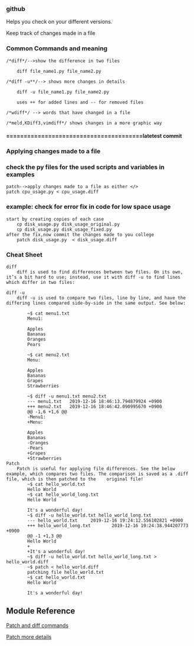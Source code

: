 ### github

Helps you check on your different versions.

Keep track of changes made in a file

### Common Commands and meaning

    /*diff*/-->show the difference in two files

        diff file_name1.py file_name2.py

    /*diff -u**/--> shows more changes in details

        diff -u file_name1.py file_name2.py

        uses ++ for added lines and -- for removed files

    /*wdiff*/ --> words that have changed in a file

    /*meld,KDiff3,vimdiff*/ shows changes in a more graphic way


#### =======================================latetest commit

### Applying changes made to a file

### check the py files for the used scripts and variables in examples

    patch-->apply changes made to a file as either </>
    patch cpu_usage.py < cpu_usage.diff

### example: check for error fix in code for low space usage

    start by creating copies of each case
        cp disk_usage.py disk_usage_original.py
        cp disk_usage.py disk_usage_fixed.py
    after the fix,now commit the changes made to you college
        patch disk_usage.py  < disk_usage.diff

### Cheat Sheet

    diff
        diff is used to find differences between two files. On its own, it’s a bit hard to use; instead, use it with diff -u to find lines which differ in two files:

    diff -u
        diff -u is used to compare two files, line by line, and have the differing lines compared side-by-side in the same output. See below:

            ~$ cat menu1.txt 
            Menu1:

            Apples
            Bananas
            Oranges
            Pears

            ~$ cat menu2.txt 
            Menu:

            Apples
            Bananas
            Grapes
            Strawberries

            ~$ diff -u menu1.txt menu2.txt 
            --- menu1.txt   2019-12-16 18:46:13.794879924 +0900
            +++ menu2.txt   2019-12-16 18:46:42.090995670 +0900
            @@ -1,6 +1,6 @@
            -Menu1:
            +Menu:

            Apples
            Bananas
            -Oranges
            -Pears
            +Grapes
            +Strawberries
    Patch
        Patch is useful for applying file differences. See the below example, which compares two files. The comparison is saved as a .diff file, which is then patched to the    original file!
            ~$ cat hello_world.txt 
            Hello World
            ~$ cat hello_world_long.txt 
            Hello World

            It's a wonderful day!
            ~$ diff -u hello_world.txt hello_world_long.txt 
            --- hello_world.txt     2019-12-16 19:24:12.556102821 +0900
            +++ hello_world_long.txt        2019-12-16 19:24:38.944207773 +0900
            @@ -1 +1,3 @@
            Hello World
            +
            +It's a wonderful day!
            ~$ diff -u hello_world.txt hello_world_long.txt > hello_world.diff
            ~$ patch < hello_world.diff 
            patching file hello_world.txt
            ~$ cat hello_world.txt 
            Hello World

            It's a wonderful day!


## Module Reference

[Patch and diff commands](http://man7.org/linux/man-pages/man1/diff.1.html)

[Patch more details](http://man7.org/linux/man-pages/man1/patch.1.html)

